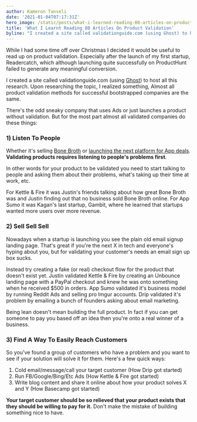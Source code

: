 ```yaml
---
author: Kameron Tanseli
date: '2021-01-04T07:17:31Z'
hero_image: /static/posts/what-i-learned-reading-80-articles-on-product-validation.jpg
title: 'What I Learnt Reading 80 Articles On Product Validation'
byline: "I created a site called validationguide.com (using Ghost) to host all this research. Upon researching the topic, I realized something, Almost all product validation methods for successful bootstrapped companies are the same..."
---
```


While I had some time off over Christmas I decided it would be useful to read up on product validation. Especially after the launch of my first startup, Readercatch, which although launching quite successfully on ProductHunt failed to generate any meaningful conversion.

I created a site called validationguide.com (using [Ghost](http://ghost.org/)) to host all this research. Upon researching the topic, I realized something, Almost all product validation methods for successful bootstrapped companies are the same.

There's the odd sneaky company that uses Ads or just launches a product without validation. But for the most part almost all validated companies do these things:

### 1) Listen To People

Whether it's selling [Bone Broth](http://justinmares.com/how-i-validated-my-idea-for-kettle-fire/) or [launching the next platform for App deals](https://tim.blog/2011/09/24/how-to-create-a-million-dollar-business-this-weekend-examples-appsumo-mint-chihuahuas/). **Validating products requires listening to people's problems first**.

In other words for your product to be validated you need to start talking to people and asking them about their problems, what's taking up their time at work, etc.

For Kettle & Fire it was Justin's friends talking about how great Bone Broth was and Justin finding out that no business sold Bone Broth online. For App Sumo it was Kagan's last startup, Gambit, where he learned that startups wanted more users over more revenue.

### 2) Sell Sell Sell

Nowadays when a startup is launching you see the plain old email signup landing page. That's great if you're the next X in tech and everyone's hyping about you, but for validating your customer's needs an email sign up box sucks.

Instead try creating a fake (or real) checkout flow for the product that doesn't exist yet. Justin validated Kettle & Fire by creating an Unbounce landing page with a PayPal checkout and knew he was onto something when he received $500 in orders. App Sumo validated it's business model by running Reddit Ads and selling pro Imgur accounts. Drip validated it's problem by emailing a bunch of founders asking about email marketing.

Being lean doesn't mean building the full product. In fact if you can get someone to pay you based off an idea then you're onto a real winner of a business.

### 3) Find A Way To Easily Reach Customers

So you've found a group of customers who have a problem and you want to see if your solution will solve it for them. Here's a few quick ways:

1. Cold email/message/call your target customer (How Drip got started)
2. Run FB/Google/Bing/Etc Ads (How Kettle & Fire got started)
3. Write blog content and share it online about how your product solves X and Y (How Basecamp got started)

**Your target customer should be so relieved that your product exists that they should be willing to pay for it.** Don't make the mistake of building something nice to have.
